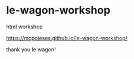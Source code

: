 # le-wagon-workshop
html workshop

https://mcpoieses.github.io/le-wagon-workshop/

thank you le wagon!
